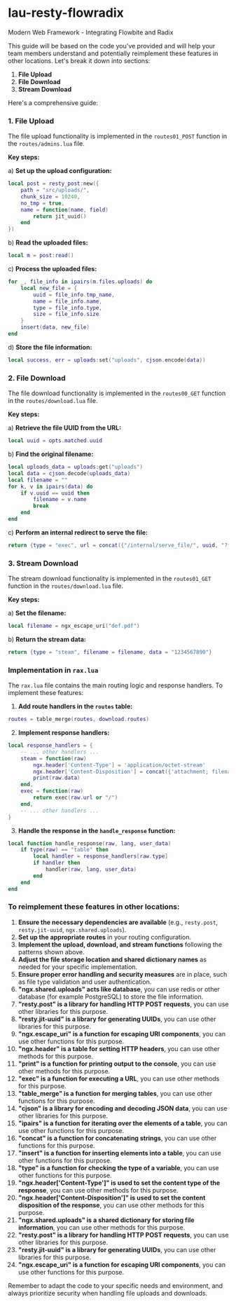 # lau-resty-flowradix
Modern Web Framework - Integrating Flowbite and Radix


This guide will be based on the code you've provided and will help your team members understand and potentially reimplement these features in other locations. Let's break it down into sections:

1. **File Upload**
2. **File Download**
3. **Stream Download**

Here's a comprehensive guide:

### 1. File Upload

The file upload functionality is implemented in the `routes01_POST` function in the `routes/admins.lua` file.

**Key steps:**

a) **Set up the upload configuration:**
```lua
local post = resty_post:new({
    path = "src/uploads/",
    chunk_size = 10240,
    no_tmp = true,
    name = function(name, field)
        return jit_uuid()
    end
})
```

b) **Read the uploaded files:**
```lua
local m = post:read()
```

c) **Process the uploaded files:**
```lua
for _, file_info in ipairs(m.files.uploads) do
    local new_file = {
        uuid = file_info.tmp_name,
        name = file_info.name,
        type = file_info.type,
        size = file_info.size
    }
    insert(data, new_file)
end
```

d) **Store the file information:**
```lua
local success, err = uploads:set("uploads", cjson.encode(data))
```

### 2. File Download

The file download functionality is implemented in the `routes00_GET` function in the `routes/download.lua` file.

**Key steps:**

a) **Retrieve the file UUID from the URL:**
```lua
local uuid = opts.matched.uuid
```

b) **Find the original filename:**
```lua
local uploads_data = uploads:get("uploads")
local data = cjson.decode(uploads_data)
local filename = ""
for k, v in ipairs(data) do
    if v.uuid == uuid then
        filename = v.name
        break
    end
end
```

c) **Perform an internal redirect to serve the file:**
```lua
return {type = "exec", url = concat({"/internal/serve_file/", uuid, "?filename=", filename}, "")}
```

### 3. Stream Download

The stream download functionality is implemented in the `routes01_GET` function in the `routes/download.lua` file.

**Key steps:**

a) **Set the filename:**
```lua
local filename = ngx_escape_uri("def.pdf")
```

b) **Return the stream data:**
```lua
return {type = "steam", filename = filename, data = "1234567890"}
```

### Implementation in `rax.lua`

The `rax.lua` file contains the main routing logic and response handlers. To implement these features:

1. **Add route handlers in the `routes` table:**
```lua
routes = table_merge(routes, download.routes)
```

2. **Implement response handlers:**
```lua
local response_handlers = {
    -- ... other handlers ...
    steam = function(raw)
        ngx.header['Content-Type'] = 'application/octet-stream'
        ngx.header['Content-Disposition'] = concat({'attachment; filename="' , raw.filename , '"' }, '')
        print(raw.data)
    end,
    exec = function(raw)
        return exec(raw.url or "/")
    end,
    -- ... other handlers ...
}
```

3. **Handle the response in the `handle_response` function:**
```lua
local function handle_response(raw, lang, user_data)
    if type(raw) == "table" then
        local handler = response_handlers[raw.type]
        if handler then
            handler(raw, lang, user_data)
        end
    end
end
```

### To reimplement these features in other locations:

1. **Ensure the necessary dependencies are available** (e.g., `resty.post`, `resty.jit-uuid`, `ngx.shared.uploads`).
2. **Set up the appropriate routes** in your routing configuration.
3. **Implement the upload, download, and stream functions** following the patterns shown above.
4. **Adjust the file storage location and shared dictionary names** as needed for your specific implementation.
5. **Ensure proper error handling and security measures** are in place, such as file type validation and user authentication.
6. **"ngx.shared.uploads" acts like database**, you can use redis or other database (for example PostgreSQL) to store the file information.
7. **"resty.post" is a library for handling HTTP POST requests**, you can use other libraries for this purpose.
8. **"resty.jit-uuid" is a library for generating UUIDs**, you can use other libraries for this purpose.
9. **"ngx.escape_uri" is a function for escaping URI components**, you can use other functions for this purpose.
10. **"ngx.header" is a table for setting HTTP headers**, you can use other methods for this purpose.
11. **"print" is a function for printing output to the console**, you can use other methods for this purpose.
12. **"exec" is a function for executing a URL**, you can use other methods for this purpose.
13. **"table_merge" is a function for merging tables**, you can use other functions for this purpose.
14. **"cjson" is a library for encoding and decoding JSON data**, you can use other libraries for this purpose.
15. **"ipairs" is a function for iterating over the elements of a table**, you can use other functions for this purpose.
16. **"concat" is a function for concatenating strings**, you can use other functions for this purpose.
17. **"insert" is a function for inserting elements into a table**, you can use other functions for this purpose.
18. **"type" is a function for checking the type of a variable**, you can use other functions for this purpose.
19. **"ngx.header['Content-Type']" is used to set the content type of the response**, you can use other methods for this purpose.
20. **"ngx.header['Content-Disposition']" is used to set the content disposition of the response**, you can use other methods for this purpose.
21. **"ngx.shared.uploads" is a shared dictionary for storing file information**, you can use other methods for this purpose.
22. **"resty.post" is a library for handling HTTP POST requests**, you can use other libraries for this purpose.
23. **"resty.jit-uuid" is a library for generating UUIDs**, you can use other libraries for this purpose.
24. **"ngx.escape_uri" is a function for escaping URI components**, you can use other functions for this purpose.

Remember to adapt the code to your specific needs and environment, and always prioritize security when handling file uploads and downloads.
